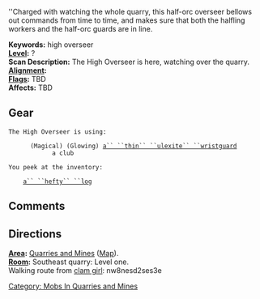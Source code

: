 ''Charged with watching the whole quarry, this half-orc overseer bellows
out commands from time to time, and makes sure that both the halfling
workers and the half-orc guards are in line.

**Keywords:** high overseer  
**[Level](Level.md "wikilink"):** ?  
**Scan Description:** The High Overseer is here, watching over the
quarry.  
**[Alignment](Alignment.md "wikilink"):**  
**[Flags](:Category:_Mob_Types.md "wikilink"):** TBD  
**Affects:** TBD  

## Gear

`The High Overseer is using:                                                                                   `  
` `<worn on wrist>`     (Magical) (Glowing) `[`a`` ``thin`` ``ulexite`` ``wristguard`](Thin_Ulexite_Wristguard.md "wikilink")  
` `<wielded>`           a club`

`You peek at the inventory:                                                                                            `  
`    `[`a`` ``hefty`` ``log`](a_hefty_log.md "wikilink")

## Comments

## Directions

**[Area](:Category:_Areas.md "wikilink"):** [Quarries and
Mines](:Category:_Quarries_and_Mines.md "wikilink")
([Map](Quarries_and_Mines_Map.md "wikilink")).  
**[Room](:Category:_Rooms.md "wikilink"):** Southeast quarry: Level
one.  
Walking route from [clam girl](clam_girl "wikilink"): nw8nesd2ses3e

[Category: Mobs In Quarries and
Mines](Category:_Mobs_In_Quarries_and_Mines "wikilink")
